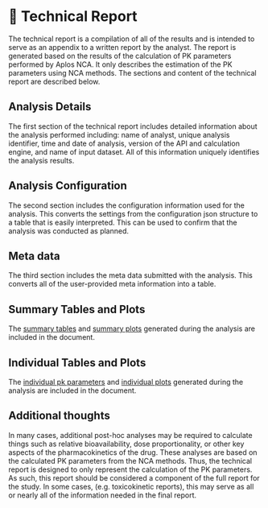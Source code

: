 # 📓 Technical Report
The technical report is a compilation of all of the results and is intended to serve as an appendix to a written report by the analyst. The report is generated based on the results of the calculation of PK parameters performed by Aplos NCA. It only describes the estimation of the PK parameters using NCA methods. The sections and content of the technical report are described below.

## Analysis Details
The first section of the technical report includes detailed information about the analysis performed including: name of analyst, unique analysis identifier, time and date of analysis, version of the API and calculation engine, and name of input dataset. All of this information uniquely identifies the analysis results.

## Analysis Configuration
The second section includes the configuration information used for the analysis. This converts the settings from the configuration json structure to a table that is easily interpreted. This can be used to confirm that the analysis was conducted as planned.

## Meta data
The third section includes the meta data submitted with the analysis. This converts all of the user-provided meta information into a table.

## Summary Tables and Plots
The [summary tables](./results-summary) and [summary plots](./results-summary-plot) generated during the analysis are included in the document.

## Individual Tables and Plots
The [individual pk parameters](./results-ind) and [individual plots](./results-ind-plot) generated during the analysis are included in the document.

## Additional thoughts
In many cases, additional post-hoc analyses may be required to calculate things such as relative bioavailability, dose proportionality, or other key aspects of the pharmacokinetics of the drug. These analyses are based on the calculated PK parameters from the NCA methods. Thus, the technical report is designed to only represent the calculation of the PK parameters. As such, this report should be considered a component of the full report for the study. In some cases, (e.g. toxicokinetic reports), this may serve as all or nearly all of the information needed in the final report. 

